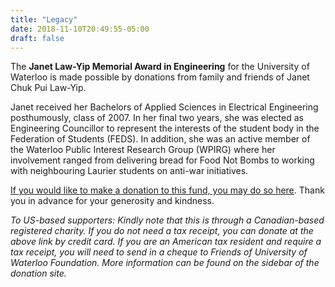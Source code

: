 ```yaml
---
title: "Legacy"
date: 2018-11-10T20:49:55-05:00
draft: false
---
```


The <b>Janet Law-Yip Memorial Award in Engineering</b> for the University of Waterloo is made possible by donations from family and friends of Janet Chuk Pui Law-Yip.

Janet received her Bachelors of Applied Sciences in Electrical Engineering posthumously, class of 2007. In her final two years, she was elected as Engineering Councillor to represent the interests of the student body in the Federation of Students (FEDS). In addition, she was an active member of the Waterloo Public Interest Research Group (WPIRG) where her involvement ranged from delivering bread for Food Not Bombs to working with neighbouring Laurier students on anti-war initiatives.

<a href="https://waterloo.imodules.com/law-yip-award" target="_blank">If you would like to make a donation to this fund, you may do so here</a>. Thank you in advance for your generosity and kindness.

<i>To US-based supporters: Kindly note that this is through a Canadian-based registered charity. If you do not need a tax receipt, you can donate at the above link by credit card. If you are an American tax resident and require a tax receipt, you will need to send in a cheque to Friends of University of Waterloo Foundation. More information can be found on the sidebar of the donation site.

</i>
